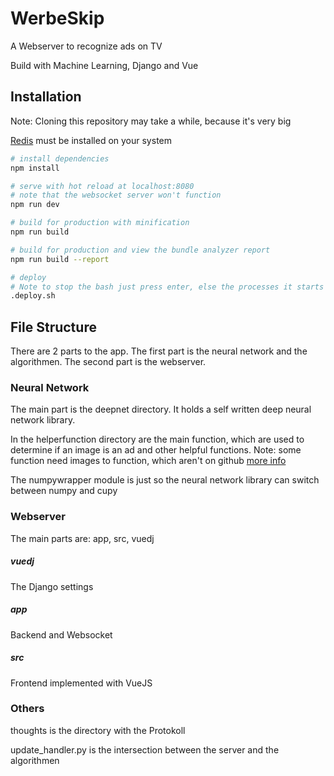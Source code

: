 # WerbeSkip
A Webserver to recognize ads on TV

Build with Machine Learning, Django and Vue

## Installation
Note: Cloning this repository may take a while, because it's very big

[Redis](https://redis.io/download) must be installed on your system
``` bash
# install dependencies
npm install

# serve with hot reload at localhost:8080
# note that the websocket server won't function
npm run dev

# build for production with minification
npm run build

# build for production and view the bundle analyzer report
npm run build --report

# deploy
# Note to stop the bash just press enter, else the processes it starts aren't going close
.deploy.sh
```

## File Structure
There are 2 parts to the app. The first part is the neural network and
the algorithmen. The second part is the webserver.
### Neural Network
The main part is the deepnet directory. It holds a self written deep
neural network library.

In the helperfunction directory are the main function, which are used
to determine if an image is an ad and other helpful functions.
Note: some function need images to function, which aren't on github
[more info](helperfunctions/prosieben)

The numpywrapper module is just so the neural network library can
switch between numpy and cupy

### Webserver
The main parts are: app, src, vuedj
##### vuedj
The Django settings
##### app
Backend and Websocket
##### src
Frontend implemented with VueJS

### Others
thoughts is the directory with the Protokoll

update_handler.py is the intersection between the server and the algorithmen
